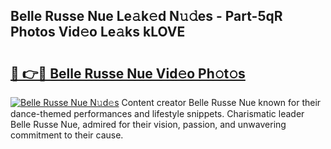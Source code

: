 ## Belle Russe Nue Le𝚊k𝚎d N𝚞𝚍es - Part-5qR Photos Vid𝚎o Le𝚊ks kLOVE

# <h2><a href="http://fb9pssi.evod.top/?m=Belle+Russe+Nue">🔗 👉🔴 Belle Russe Nue Vid𝚎o Ph𝚘t𝚘s</a></h2>

[![Belle Russe Nue N𝚞d𝚎s](https://i.imgur.com/8V9OHl7.gif)](http://fb9pssi.evod.top/?m=Belle+Russe+Nue)
Content creator Belle Russe Nue known for their dance-themed performances and lifestyle snippets. Charismatic leader Belle Russe Nue, admired for their vision, passion, and unwavering commitment to their cause. 
